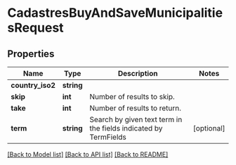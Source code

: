 # CadastresBuyAndSaveMunicipalitiesRequest

## Properties
Name | Type | Description | Notes
------------ | ------------- | ------------- | -------------
**country_iso2** | **string** |  | 
**skip** | **int** | Number of results to skip. | 
**take** | **int** | Number of results to return. | 
**term** | **string** | Search by given text term in the fields indicated by TermFields | [optional] 

[[Back to Model list]](../README.md#documentation-for-models) [[Back to API list]](../README.md#documentation-for-api-endpoints) [[Back to README]](../README.md)



